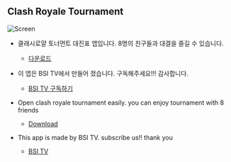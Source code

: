 ## Clash Royale Tournament
![Screen](https://bsitv.github.io/Clash-Royale-Tournament/screen.png)

* 클래시로얄 토너먼트 대진표 앱입니다. 8명의 친구들과 대결을 즐길 수 있습니다.
  * [다운로드](https://bsitv.github.io/Clash-Royale-Tournament/tournament.apk)

* 이 앱은 BSI TV에서 만들어 졌습니다. 구독해주세요!!! 감사합니다.
  *  [BSI TV 구독하기](https://www.youtube.com/channel/UCOLzKrg9PnyYlVmjSXGlMcg?sub_confirmation=1 )


* Open clash royale tournament easily. you can enjoy tournament with 8 friends
  * [Download](https://bsitv.github.io/Clash-Royale-Tournament/tournament.apk)
* This app is made by BSI TV. subscribe us!! thank you
  * [BSI TV](https://www.youtube.com/channel/UCOLzKrg9PnyYlVmjSXGlMcg?sub_confirmation=1 )


